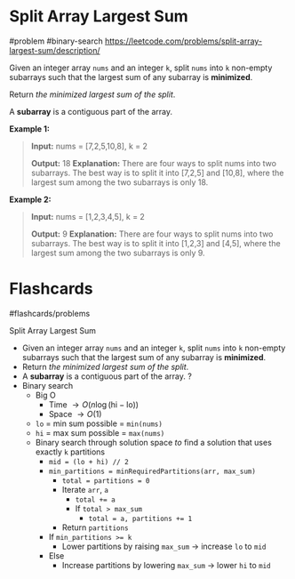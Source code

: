 # Split Array Largest Sum
#problem #binary-search
https://leetcode.com/problems/split-array-largest-sum/description/

Given an integer array `nums` and an integer `k`, split `nums` into `k` non-empty subarrays such that the largest sum of any subarray is **minimized**.

Return _the minimized largest sum of the split_.

A **subarray** is a contiguous part of the array.

**Example 1:**
> **Input:** nums = [7,2,5,10,8], k = 2
> 
> **Output:** 18
> **Explanation:** There are four ways to split nums into two subarrays.
> The best way is to split it into [7,2,5] and [10,8], where the largest sum among the two subarrays is only 18.

**Example 2:**
> **Input:** nums = [1,2,3,4,5], k = 2
> 
> **Output:** 9
> **Explanation:** There are four ways to split nums into two subarrays.
> The best way is to split it into [1,2,3] and [4,5], where the largest sum among the two subarrays is only 9.

# Flashcards
#flashcards/problems 

Split Array Largest Sum
- Given an integer array `nums` and an integer `k`, split `nums` into `k` non-empty subarrays such that the largest sum of any subarray is **minimized**.
- Return _the minimized largest sum of the split_.
- A **subarray** is a contiguous part of the array.
?
- Binary search
	- Big O
		- Time $\to O(n \log ( \text{hi} - \text{lo}))$
		- Space $\to O(1)$
	- `lo` = min sum possible = `min(nums)`
	- `hi` = max sum possible = `max(nums)`
	- Binary search through solution space *to* find a solution that uses exactly `k` partitions
		- `mid = (lo + hi) // 2`
		- `min_partitions = minRequiredPartitions(arr, max_sum)`
			- `total = partitions = 0`
			- Iterate `arr`, `a`
				- `total += a`
				- If `total > max_sum`
					- `total = a, partitions += 1`
			- Return `partitions`
		- If `min_partitions >= k`
			- Lower partitions by raising `max_sum` $\to$ increase `lo` to `mid`
		- Else
			- Increase partitions by lowering `max_sum` $\to$ lower `hi` to `mid`
<!--SR:!2025-02-19,10,230-->